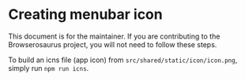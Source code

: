 # Creating menubar icon

This document is for the maintainer. If you are contributing to the
Browserosaurus project, you will not need to follow these steps.

To build an icns file (app icon) from `src/shared/static/icon/icon.png`, simply
run `npm run icns`.
